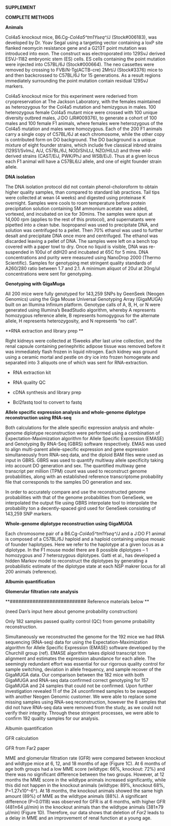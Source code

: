 **SUPPLEMENT**

**COMPLETE METHODS**

**Animals**

Col4a5 knockout mice, B6.Cg-*Col4a5^tm1Yseq^*/J (Stock\#006183), was
developed by Dr. Yoav Segal using a targeting vector containing a loxP
site flanked neomycin resistance gene and a G213T point mutation was
introduced into exon. The construct was electroporated into 129SvJ
derived ESVJ-1182 embryonic stem (ES) cells. ES cells containing the
point mutation were injected into C57BL/6J (Stock\#000664). The neo
cassettes were removed by crossing to FVB/N-Tg(ACTB-cre) 2Mrt/J
(Stock\#3376) mice to and then backcrossed to C57BL/6J for 15
generations. As a result regions immediately surrounding the point
mutation contain residual 129SvJ markers.

Col4a5 knockout mice for this experiment were rederived from
cryopreservation at The Jackson Laboratory, with the females maintained
as heterozygous for the Col4a5 mutation and hemizygous in males. 100
heterozygous female Col4a5 mutant mice were crossed with 100 unique
diversity outbred males, J:DO (JR\#009376), to generate a cohort of 100
males and 100 female F1 animals, where females were heterozygous of the
Col4a5 mutation and males were homozygous. Each of the 200 F1 animals
carry a single copy of C57BL/6J at each chromosome, while the other copy
is contributed form on DO background. The DO background is a unique
mixture of eight founder strains, which include five classical inbred
strains (129S1/SvImJ, A/J, C57BL/6J, NOD/ShiLtJ, NZO/HILtJ) and three
wild-derived strains (CAST/EiJ, PWK/PhJ and WSB/EiJ). Thus at a given
locus each F1 animal will have a C57BL6/J allele, and one of eight
founder strain allele.

**DNA isolation**

The DNA isolation protocol did not contain phenol-choloroform to obtain
higher quality samples, than compared to standard lab practices. Tail
tips were collected at wean (4 weeks) and digested using proteinase K
overnight. Samples were cools to room temperature before protein
precipitation solution containing 5M ammonium acetate was added,
vortexed, and incubated on ice for 30mins. The samples were spun at
14,000 rpm (applies to the rest of this protocol), and supernatants were
pipetted into a clean tube. Isopropanol was used to precipitate DNA, and
solution was centrifuged to a pellet. Then 70% ethanol was used to
further desalt and precipitate DNA once more and centrifuged. The
ethanol was discarded leaving a pellet of DNA. The samples were left on
a bench top covered with a paper towl to dry. Once no liquid is visible,
DNA was re-suspended in 100ul of ddH20 and incubated at 65C for 5 mins.
DNA concentrations and purity were measured using NanoDrop 2000 (Thermo
Scientific). Samples for genotyping met stringent quality standards of
A260/280 ratio between 1.7 and 2.1. A minimum aliquot of 20ul at 20ng/ul
concentrations were sent for genotyping.

**Genotyping with GigaMuga**

All 200 mice were fully genotyped for 143,259 SNPs by GeenSeek (Neogen
Genomics) using the Giga Mouse Universal Genotyping Array (GigaMUGA)
built on an Illumina Infinium platform. Genotype calls of A, B, H, or N
were generated using Illumina’s BeadStudio algorithm, whereby A
represents homozygous reference allele, B represents homogygous for the
alternate allele, H represents heterozygosity, and N represents “no
call”.

**RNA extraction and library prep **

Right kidneys were collected at 15weeks after last urine collection, and
the renal capsule containing perinephritic adipose tissue was removed
before it was immediately flash frozen in liquid nitrogen. Each kidney
was ground using a ceramic mortal and pestle on dry ice into frozen
homogenate and separated into 3 aliquots one of which was sent for
RNA-extraction.

-   RNA extraction kit

-   RNA quality QC

-   cDNA synthesis and library prep

-   Bcl2fastq tool to convert to fastq

**Allele specific expression analysis and whole-genome diplotype
reconstruction using RNA-seq**

Both calculations for the allele specific expression analysis and
whole-genome diplotype reconstruction were performed using a combination
of Expectation-Maximization algorithm for Allele Specific Expression
(EMASE) and Genotyping By RNA-Seq (GBRS) software respectively. EMAS was
used to align multi-parent allele-specific expression and gene
expression simultaneously from RNA-seq data, and the diploid BAM files
were used as input in GBRS. GBRS was used to quantify multiway allele
specificity taking into account DO generation and sex. The quantified
multiway gene transcript per million (TPM) count was used to reconstruct
genome probabilities, along with an established reference transcriptome
probability file that corresponds to the samples DO generation and sex.

In order to accurately compare and use the reconstructed genome
probabilities with that of the genome probabilities from GeneSeek, we
interpolated the output file using GBRS interpolate tool to interpolate
the probability ton a decently-spaced gird used for GeneSeek consisting
of 143,259 SNP markers.

**Whole-genome diplotype reconstruction using GigaMUGA**

Each chromosome pair of a B6.Cg-*Col4a5^tm1Yseq^*/J and a J:DO F1 animal
is composed of a C57BL/6J haploid and a haploid containing unique mosaic
of founder haplotypes. Here we refer to the haplotype at a given locus
as a diplotype. In the F1 mouse model there are 8 possible diplotypes –
1 homozygous and 7 heterozygous diplotypes. Gatti et al., has developed
a hidden Markov model to reconstruct the diplotypes by generating a
probabilistic estimate of the diplotype state at each NSP makrer locus
for all 200 animals (reference).

**Albumin quantification**

**Glomerular filtration rate analysis**

**\#\#\#\#\#\#\#\#\#\#\#\#\#\#\#\#\#\#\#\#\#\#\#\#\#\#\# Reference
materials below **

(need Dan’s input here about genome probability construction)

Only 182 samples passed quality control (QC) from genome probability
reconstruction.

Simultaneously we reconstructed the genome for the 192 mice we had RNA
sequencing (RNA-seq) data for using the Expectation-Maximization
algorithm for Allele Specific Expression (EMASE) software developed by
the Churchill group (ref). EMASE algorithm takes diploid transcript tom
alignment and estimates the expression abundance for each allele. The
seemingly redundant effort was essential for our rigorous quality
control for sample switching, deviation in allele frequency, and sample
recover of the GigaMUGA data. Our comparison between the 182 mice with
both GigaMUGA and RNA-seq data confirmed correct genotyping for 157
GigaMUGA and 24 samples that could not be confirmed. Upon further
investigation revealed 11 of the 24 unconfirmed samples to be swapped
with another Neogen Genomic customer. We were able to replace some
missing samples using RNA-seq reconstruction, however the 8 samples that
did not have RNA-seq data were removed from the study, as we could not
verify their integrity. Through these stringent processes, we were able
to confirm 192 quality samples for our analysis.

Albumin quantification

GFR calculation

GFR from Far2 paper

MME and glomerular filtration rate (GFR) were compared between knockout
and wildtype mice at 6, 12, and 18 months of age (Figure 1C). At 6
months of age both groups had a low MME score (wildtype: 66%, knockout:
72%) and there was no significant difference between the two groups.
However, at 12 months the MME score in the wildtype animals increased
significantly, while this did not happen in the knockout animals
(wildtype: 89%, knockout 68%, P=1.27x10^-6^). At 18 months, the knockout
animals showed the same high amount (89%) of MME as the wildtype animals
(88%). A significant difference (P=0.0118) was observed for GFR is at 6
months, with higher GFR (481±64 μl/min) in the knockout animals than the
wildtype animals (381±79 μl/min) (Figure 1D). Therefore, our data shows
that deletion of *Far2* leads to a delay in MME and an improvement of
renal function at a young age.
